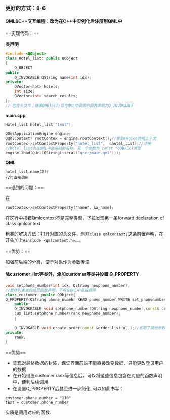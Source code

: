 ### 更好的方式：8-6

#### QML&C++交互编程：改为在C++中实例化后注册到QML中

==实现代码：==

**类声明**

```C++
#include <QObject>
class Hotel_list: public QObject
{
    Q_OBJECT
public:
    Q_INVOKABLE QString name(int idx);
private:
    QVector<hot> hotels;
    int size;
    QVector<int> search_results;
};
// 包含头文件；继承QOBJECT;将在QML中调用的函数声明为Q_INVOKABLE
```

**main.cpp**

```C++
Hotel_list hotel_list("test");
 
QQmlApplicationEngine engine;
QQmlContext* rootContex = engine.rootContext();//拿到engine的根上下文
rootContex->setContextProperty("hotel_list",  &hotel_list);//注册
//hotel_list为在QML中使用时的名称，另一个参数为 const *QOBJECT类型
engine.load(QUrl(QStringLiteral("qrc:/main.qml")));
```

**QML**

```
hotel_list.name(2);
//可直接调用
```

==遇到的问题：==

在

```
rootContex->setContextProperty("name", &a_name);
```

在这行中报错Qmlcontext不是完整类型，下拉发现另一条forward declaration of class qmlcontext

粗暴的解决方法：打开对应的头文件，删除`class qmlcontext;`这条前置声明，在开头加上`#include <qmlcontext.h>`....

==优势：==

加强前后端的分离，便于对象作为参数传递



#### 除customer_list等类外，添加customer等类并设置 Q_PROPERTY

```C++
void setphone_number(int idx, QString newphone_number);
//整体列表类的成员函数声明，不可在QML中直接调用
class customer: public QObject{
Q_PROPERTY(QString phone_numebr READ phoen_number WRITE set_phonenumber)
    public:
	Q_INVOKEABLE void setphone_number(QString newphone_number,const& customer_list cus_list = customer_list){
    cus_list.setphone_number(rank,newphone_number);
    }
    
    Q_INVOKABLE void create_order(const &order_list ol,);//省略了其他参数,
private:
 	rank;
}
```

==优势==

* 实现对最终数据的封装，保证界面前端不能直接改变数据，只能更改登录用户的数据
* 在开始设置customer.rank等信息后，可以将这些信息包含在对应的函数声明中，便利后续调用
* 在设置Q_PROPERTY后甚至进一步简化, 可以如此书写：

```
customer.phone_number = "110"
text = customer.phone_number
```

实质是调用对应的函数.
